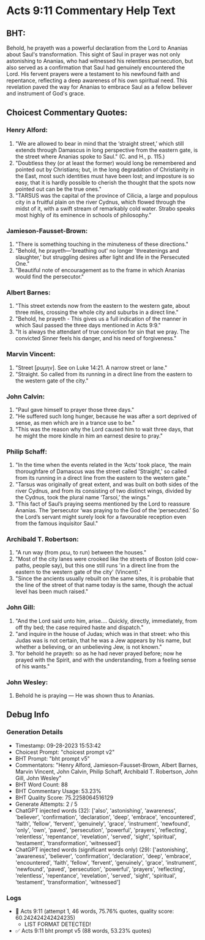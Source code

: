# Acts 9:11 Commentary Help Text

## BHT:
Behold, he prayeth was a powerful declaration from the Lord to Ananias about Saul's transformation. This sight of Saul in prayer was not only astonishing to Ananias, who had witnessed his relentless persecution, but also served as a confirmation that Saul had genuinely encountered the Lord. His fervent prayers were a testament to his newfound faith and repentance, reflecting a deep awareness of his own spiritual need. This revelation paved the way for Ananias to embrace Saul as a fellow believer and instrument of God's grace.

## Choicest Commentary Quotes:
### Henry Alford:
1. "We are allowed to bear in mind that the ‘straight street,’ which still extends through Damascus in long perspective from the eastern gate, is the street where Ananias spoke to Saul." (C. and H., p. 115.)
2. "Doubtless they (or at least the former) would long be remembered and pointed out by Christians; but, in the long degradation of Christianity in the East, most such identities must have been lost; and imposture is so easy, that it is hardly possible to cherish the thought that the spots now pointed out can be the true ones."
3. "TARSUS was the capital of the province of Cilicia, a large and populous city in a fruitful plain on the river Cydnus, which flowed through the midst of it, with a swift stream of remarkably cold water. Strabo speaks most highly of its eminence in schools of philosophy."

### Jamieson-Fausset-Brown:
1. "There is something touching in the minuteness of these directions."
2. "Behold, he prayeth—'breathing out' no longer 'threatenings and slaughter,' but struggling desires after light and life in the Persecuted One."
3. "Beautiful note of encouragement as to the frame in which Ananias would find the persecutor."

### Albert Barnes:
1. "This street extends now from the eastern to the western gate, about three miles, crossing the whole city and suburbs in a direct line."
2. "Behold, he prayeth - This gives us a full indication of the manner in which Saul passed the three days mentioned in Acts 9:9."
3. "It is always the attendant of true conviction for sin that we pray. The convicted Sinner feels his danger, and his need of forgiveness."

### Marvin Vincent:
1. "Street [ρυμην]. See on Luke 14:21. A narrow street or lane."
2. "Straight. So called from its running in a direct line from the eastern to the western gate of the city."

### John Calvin:
1. "Paul gave himself to prayer those three days."
2. "He suffered such long hunger, because he was after a sort deprived of sense, as men which are in a trance use to be."
3. "This was the reason why the Lord caused him to wait three days, that he might the more kindle in him an earnest desire to pray."

### Philip Schaff:
1. "In the time when the events related in the ‘Acts’ took place, ‘the main thoroughfare of Damascus was the street called 'Straight,' so called from its running in a direct line from the eastern to the western gate."
2. "Tarsus was originally of great extent, and was built on both sides of the river Cydnus, and from its consisting of two distinct wings, divided by the Cydnus, took the plural name ‘Tarsoi,’ the wings."
3. "This fact of Saul’s praying seems mentioned by the Lord to reassure Ananias. The ‘persecutor ‘was praying to the God of the ‘persecuted.’ So the Lord’s servant might surely look for a favourable reception even from the famous inquisitor Saul."

### Archibald T. Robertson:
1. "A run way (from ρεω, to run) between the houses."
2. "Most of the city lanes were crooked like the streets of Boston (old cow-paths, people say), but this one still runs 'in a direct line from the eastern to the western gate of the city' (Vincent)."
3. "Since the ancients usually rebuilt on the same sites, it is probable that the line of the street of that name today is the same, though the actual level has been much raised."

### John Gill:
1. "And the Lord said unto him, arise.... Quickly, directly, immediately, from off thy bed; the case required haste and dispatch." 
2. "and inquire in the house of Judas; which was in that street: who this Judas was is not certain, that he was a Jew appears by his name, but whether a believing, or an unbelieving Jew, is not known."
3. "for behold he prayeth: so as he had never prayed before; now he prayed with the Spirit, and with the understanding, from a feeling sense of his wants."

### John Wesley:
1. Behold he is praying — He was shown thus to Ananias.


## Debug Info
### Generation Details
- Timestamp: 09-28-2023 15:53:42
- Choicest Prompt: "choicest prompt v2"
- BHT Prompt: "bht prompt v5"
- Commentators: "Henry Alford, Jamieson-Fausset-Brown, Albert Barnes, Marvin Vincent, John Calvin, Philip Schaff, Archibald T. Robertson, John Gill, John Wesley"
- BHT Word Count: 88
- BHT Commentary Usage: 53.23%
- BHT Quality Score: 75.2258064516129
- Generate Attempts: 2 / 5
- ChatGPT injected words (32):
	['also', 'astonishing', 'awareness', 'believer', 'confirmation', 'declaration', 'deep', 'embrace', 'encountered', 'faith', 'fellow', 'fervent', 'genuinely', 'grace', 'instrument', 'newfound', 'only', 'own', 'paved', 'persecution', 'powerful', 'prayers', 'reflecting', 'relentless', 'repentance', 'revelation', 'served', 'sight', 'spiritual', 'testament', 'transformation', 'witnessed']
- ChatGPT injected words (significant words only) (29):
	['astonishing', 'awareness', 'believer', 'confirmation', 'declaration', 'deep', 'embrace', 'encountered', 'faith', 'fellow', 'fervent', 'genuinely', 'grace', 'instrument', 'newfound', 'paved', 'persecution', 'powerful', 'prayers', 'reflecting', 'relentless', 'repentance', 'revelation', 'served', 'sight', 'spiritual', 'testament', 'transformation', 'witnessed']

### Logs
- 🔄 Acts 9:11 (attempt 1, 46 words, 75.76% quotes, quality score: 60.242424242424235) 
	- LIST FORMAT DETECTED!
- ✅ Acts 9:11 bht prompt v5 (88 words, 53.23% quotes)